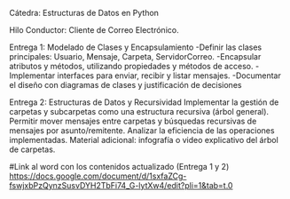 Cátedra: Estructuras de Datos en Python

Hilo Conductor: Cliente de Correo Electrónico.

Entrega 1: Modelado de Clases y Encapsulamiento
-Definir las clases principales: Usuario, Mensaje, Carpeta, ServidorCorreo.
-Encapsular atributos y métodos, utilizando propiedades y métodos de acceso.
-Implementar interfaces para enviar, recibir y listar mensajes.
-Documentar el diseño con diagramas de clases y justificación de decisiones

Entrega 2: Estructuras de Datos y Recursividad
Implementar la gestión de carpetas y subcarpetas como una estructura recursiva (árbol general).
Permitir mover mensajes entre carpetas y búsquedas recursivas de mensajes por asunto/remitente.
Analizar la eficiencia de las operaciones implementadas.
Material adicional: infografía o video explicativo del árbol de carpetas.


#Link al word con los contenidos actualizado (Entrega 1 y 2)
https://docs.google.com/document/d/1sxfaZCg-fswjxbPzQynzSusvDYH2TbFi74_G-lytXw4/edit?pli=1&tab=t.0


